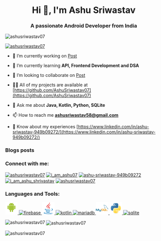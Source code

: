 <h1 align="center">Hi 👋, I'm Ashu Sriwastav</h1>
<h3 align="center">A passionate Android Developer from India</h3>

<p align="left"> <img src="https://komarev.com/ghpvc/?username=ashusriwastav07&label=Profile%20views&color=0e75b6&style=flat" alt="ashusriwastav07" /> </p>

<p align="left"> <a href="https://github.com/ryo-ma/github-profile-trophy"><img src="https://github-profile-trophy.vercel.app/?username=ashusriwastav07" alt="ashusriwastav07" /></a> </p>

- 🔭 I’m currently working on [Post](https://github.com/AshuSriwastav07/Post)

- 🌱 I’m currently learning **API, Frontend Development and DSA**

- 👯 I’m looking to collaborate on [Post](https://github.com/AshuSriwastav07/Post)

- 👨‍💻 All of my projects are available at [https://github.com/AshuSriwastav07](https://github.com/AshuSriwastav07)

- 💬 Ask me about **Java, Kotlin, Python, SQLite**

- 📫 How to reach me **ashusriwastav58@gmail.com**

- 📄 Know about my experiences [https://www.linkedin.com/in/ashu-sriwastav-949b09272/](https://www.linkedin.com/in/ashu-sriwastav-949b09272/)

### Blogs posts
<!-- BLOG-POST-LIST:START -->
<!-- BLOG-POST-LIST:END -->

<h3 align="left">Connect with me:</h3>
<p align="left">
<a href="https://dev.to/ashusriwastav07" target="blank"><img align="center" src="https://raw.githubusercontent.com/rahuldkjain/github-profile-readme-generator/master/src/images/icons/Social/devto.svg" alt="ashusriwastav07" height="30" width="40" /></a>
<a href="https://twitter.com/i_am_ashu07" target="blank"><img align="center" src="https://raw.githubusercontent.com/rahuldkjain/github-profile-readme-generator/master/src/images/icons/Social/twitter.svg" alt="i_am_ashu07" height="30" width="40" /></a>
<a href="https://linkedin.com/in/ashu-sriwastav-949b09272" target="blank"><img align="center" src="https://raw.githubusercontent.com/rahuldkjain/github-profile-readme-generator/master/src/images/icons/Social/linked-in-alt.svg" alt="ashu-sriwastav-949b09272" height="30" width="40" /></a>
<a href="https://instagram.com/i_am_ashu_shrivastav" target="blank"><img align="center" src="https://raw.githubusercontent.com/rahuldkjain/github-profile-readme-generator/master/src/images/icons/Social/instagram.svg" alt="i_am_ashu_shrivastav" height="30" width="40" /></a>
<a href="https://www.leetcode.com/ashusriwastav07" target="blank"><img align="center" src="https://raw.githubusercontent.com/rahuldkjain/github-profile-readme-generator/master/src/images/icons/Social/leet-code.svg" alt="ashusriwastav07" height="30" width="40" /></a>
</p>

<h3 align="left">Languages and Tools:</h3>
<p align="left"> <a href="https://developer.android.com" target="_blank" rel="noreferrer"> <img src="https://raw.githubusercontent.com/devicons/devicon/master/icons/android/android-original-wordmark.svg" alt="android" width="40" height="40"/> </a> <a href="https://firebase.google.com/" target="_blank" rel="noreferrer"> <img src="https://www.vectorlogo.zone/logos/firebase/firebase-icon.svg" alt="firebase" width="40" height="40"/> </a> <a href="https://www.java.com" target="_blank" rel="noreferrer"> <img src="https://raw.githubusercontent.com/devicons/devicon/master/icons/java/java-original.svg" alt="java" width="40" height="40"/> </a> <a href="https://kotlinlang.org" target="_blank" rel="noreferrer"> <img src="https://www.vectorlogo.zone/logos/kotlinlang/kotlinlang-icon.svg" alt="kotlin" width="40" height="40"/> </a> <a href="https://mariadb.org/" target="_blank" rel="noreferrer"> <img src="https://www.vectorlogo.zone/logos/mariadb/mariadb-icon.svg" alt="mariadb" width="40" height="40"/> </a> <a href="https://www.mysql.com/" target="_blank" rel="noreferrer"> <img src="https://raw.githubusercontent.com/devicons/devicon/master/icons/mysql/mysql-original-wordmark.svg" alt="mysql" width="40" height="40"/> </a> <a href="https://www.python.org" target="_blank" rel="noreferrer"> <img src="https://raw.githubusercontent.com/devicons/devicon/master/icons/python/python-original.svg" alt="python" width="40" height="40"/> </a> <a href="https://www.sqlite.org/" target="_blank" rel="noreferrer"> <img src="https://www.vectorlogo.zone/logos/sqlite/sqlite-icon.svg" alt="sqlite" width="40" height="40"/> </a> </p>

<p><img align="left" src="https://github-readme-stats.vercel.app/api/top-langs?username=ashusriwastav07&show_icons=true&locale=en&layout=compact" alt="ashusriwastav07" /></p>

<p>&nbsp;<img align="center" src="https://github-readme-stats.vercel.app/api?username=ashusriwastav07&show_icons=true&locale=en" alt="ashusriwastav07" /></p>

<p><img align="center" src="https://github-readme-streak-stats.herokuapp.com/?user=ashusriwastav07&" alt="ashusriwastav07" /></p>
